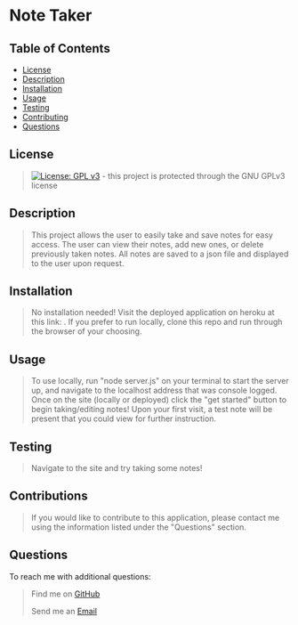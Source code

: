  # Note Taker
    
## Table of Contents
- [License](#License)
- [Description](#Description)
- [Installation](#Installation)
- [Usage](#Usage)
- [Testing](#Testing)
- [Contributing](#Contributing)
- [Questions](#Questions)
    
## License
> [![License: GPL v3](https://img.shields.io/badge/License-GPLv3-blue.svg)](https://www.gnu.org/licenses/gpl-3.0) - this project is protected through the GNU GPLv3 license

## Description
> This project allows the user to easily take and save notes for easy access. The user can view their notes, add new ones, or delete previously taken notes. All notes are saved to a json file and displayed to the user upon request.

## Installation
> No installation needed! Visit the deployed application on heroku at this link: . If you prefer to run locally, clone this repo and run through the browser of your choosing.

## Usage
> To use locally, run "node server.js" on your terminal to start the server up, and navigate to the localhost address that was console logged. Once on the site (locally or deployed) click the "get started" button to begin taking/editing notes! Upon your first visit, a test note will be present that you could view for further instruction.

## Testing
> Navigate to the site and try taking some notes!

## Contributions
> If you would like to contribute to this application, please contact me using the information listed under the "Questions" section.

## Questions
To reach me with additional questions:
>
> Find me on [GitHub](https://github.com/nickkdb)
>
> Send me an [Email](mailto:nickkdb@gmail.com)

